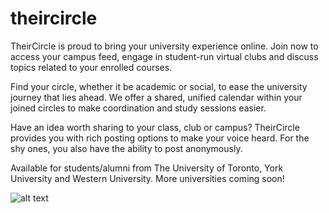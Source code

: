 # theircircle

TheirCircle is proud to bring your university experience online. Join now to access your campus feed, engage in student-run virtual clubs and discuss topics related to your enrolled courses.


Find your circle, whether it be academic or social, to ease the university journey that lies ahead. We offer a shared, unified calendar within your joined circles to make coordination and study sessions easier.


Have an idea worth sharing to your class, club or campus? TheirCircle provides you with rich posting options to make your voice heard. For the shy ones, you also have the ability to post anonymously.


Available for students/alumni from The University of Toronto, York University and Western University. More universities coming soon!

![alt text](https://static.wixstatic.com/media/699baa_ed83b58ff5db491a8b82d1d6b95079d3~mv2.png/v1/fill/w_548,h_1082,al_c,q_90,usm_0.66_1.00_0.01/Simulator%20Screen%20Shot%20-%20iPhone%2011%20-%202020.webp)
